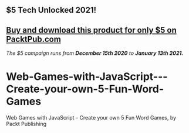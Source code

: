 ## $5 Tech Unlocked 2021!
[Buy and download this product for only $5 on PacktPub.com](https://www.packtpub.com/)
-----
*The $5 campaign         runs from __December 15th 2020__ to __January 13th 2021.__*

# Web-Games-with-JavaScript---Create-your-own-5-Fun-Word-Games
Web Games with JavaScript - Create your own 5 Fun Word Games, by Packt Publishing
